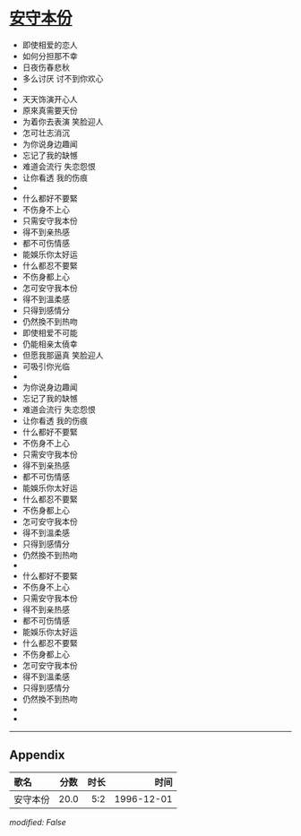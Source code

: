 # [安守本份](https://music.163.com/song?id=25837793)

* 即使相爱的恋人
* 如何分担那不幸
* 日夜伤春悲秋
* 多么讨厌 讨不到你欢心
* 
* 天天饰演开心人
* 原來真需要天份
* 为着你去表演 笑脸迎人
* 怎可壮志消沉
* 为你说身边趣闻
* 忘记了我的缺憾
* 难道会流行 失恋怨恨
* 让你看透 我的伤痕
* 
* 什么都好不要緊
* 不伤身不上心
* 只需安守我本份
* 得不到亲热感
* 都不可伤情感
* 能娛乐你太好运
* 什么都忍不要緊
* 不伤身都上心
* 怎可安守我本份
* 得不到溫柔感
* 只得到感情分
* 仍然換不到热吻
* 即使相爱不可能
* 仍能相亲太僥幸
* 但愿我那逼真 笑脸迎人
* 可吸引你光临
* 
* 为你说身边趣闻
* 忘记了我的缺憾
* 难道会流行 失恋怨恨
* 让你看透 我的伤痕
* 什么都好不要緊
* 不伤身不上心
* 只需安守我本份
* 得不到亲热感
* 都不可伤情感
* 能娛乐你太好运
* 什么都忍不要緊
* 不伤身都上心
* 怎可安守我本份
* 得不到溫柔感
* 只得到感情分
* 仍然換不到热吻
* 
* 什么都好不要緊
* 不伤身不上心
* 只需安守我本份
* 得不到亲热感
* 都不可伤情感
* 能娛乐你太好运
* 什么都忍不要緊
* 不伤身都上心
* 怎可安守我本份
* 得不到溫柔感
* 只得到感情分
* 仍然換不到热吻
* 
* 


---

## Appendix

|歌名|分数|时长|时间|
|:---|:---:|---:|---:|
|安守本份|20.0|5:2|1996-12-01

*modified: False*
